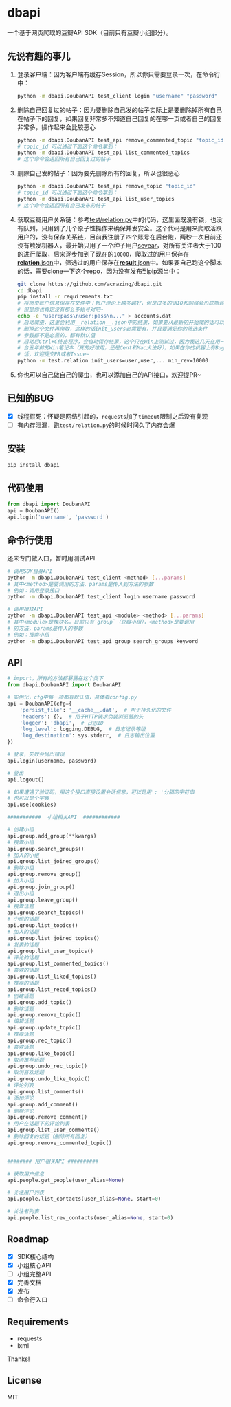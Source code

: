 # dbapi

一个基于网页爬取的豆瓣API SDK（目前只有豆瓣小组部分）。

## 先说有趣的事儿

1. 登录客户端：因为客户端有缓存Session，所以你只需要登录一次，在命令行中：
    ```bash
    python -m dbapi.DoubanAPI test_client login "username" "password"
    ```
2. 删除自己回复过的帖子：因为要删除自己发的帖子实际上是要删除掉所有自己在帖子下的回复，如果回复非常多不知道自己回复的在哪一页或者自己的回复非常多，操作起来会比较恶心
    ```bash
    python -m dbapi.DoubanAPI test_api remove_commented_topic "topic_id"
    # topic_id 可以通过下面这个命令拿到：
    python -m dbapi.DoubanAPI test_api list_commented_topics
    # 这个命令会返回所有自己回复过的帖子
3. 删除自己发的帖子：因为要先删除所有的回复，所以也很恶心
    ```bash
    python -m dbapi.DoubanAPI test_api remove_topic "topic_id"
    # topic_id 可以通过下面这个命令拿到：
    python -m dbapi.DoubanAPI test_api list_user_topics
    # 这个命令会返回所有自己发布的帖子
    ```
4. 获取豆瓣用户关系链：参考[test/relation.py](./test/relation.py)中的代码，这里面既没有锁，也没有队列，只用到了几个原子性操作来确保并发安全。这个代码是用来爬取活跃用户的，没有保存关系链，目前我注册了四个账号在后台跑，两秒一次目前还没有触发机器人，最开始只用了一个种子用户[sevear](https://www.douban.com/people/sevear/)，对所有关注者大于100的进行爬取，后来逐步加到了现在的`10000`，爬取过的用户保存在[__relation__.json](./__relation__.json)中，筛选过的用户保存在[__result__.json](./__result__.json)中。如果要自己跑这个脚本的话，需要clone一下这个repo，因为没有发布到pip源当中：
    ```bash
    git clone https://github.com/acrazing/dbapi.git
    cd dbapi
    pip install -r requirements.txt
    # 将爬虫账户信息保存在文件中：帐户理论上越多越好，但是过多的话IO和网络会形成瓶颈，
    # 但是你也肯定没有那么多帐号对吧~
    echo -e "user:pass\nuser:pass\n..." > accounts.dat
    # 启动爬虫，这里会利用__relation__.json中的结果，如果要从最新的开始爬的话可以
    # 删掉这个文件再爬取，这样的话init_users必需要有，并且要满足你的筛选条件
    # 参数都不是必需的，都有默认值
    # 启动后Ctrl+C终止程序，会自动保存结果，这个只在Win上测试过，因为我这几天在用一
    # 台五年前的Win笔记本（真的好难用，还是Cent和Mac大法好），如果在你的机器上有Bug的
    # 话，欢迎提交PR或者Issue~
    python -m test.relation init_users=user,user,... min_rev=10000
    ```
5. 你也可以自己做自己的爬虫，也可以添加自己的API接口，欢迎提PR~

## 已知的BUG

- [x] 线程假死：怀疑是网络引起的，`requests`加了`timeout`限制之后没有复现
- [ ] 有内存泄漏，跑`test/relation.py`的时候时间久了内存会爆

## 安装

```bash
pip install dbapi
```

## 代码使用

```python
from dbapi import DoubanAPI
api = DoubanAPI()
api.login('username', 'password')
```

## 命令行使用

还未专门做入口，暂时用测试API

```bash
# 调用SDK自身API
python -m dbapi.DoubanAPI test_client <method> [...params]
# 其中<method>是要调用的方法，params是传入到方法的参数
# 例如：调用登录接口
python -m dbapi.DoubanAPI test_client login username password

# 调用模块API
python -m dbapi.DoubanAPI test_api <module> <method> [...params]
# 其中<module>是模块名，目前只有`group`（豆瓣小组），<method>是要调用
# 的方法，params是传入的参数
# 例如：搜索小组
python -m dbapi.DoubanAPI test_api group search_groups keyword
```

## API

```python
# import，所有的方法都暴露在这个类下
from dbapi.DoubanAPI import DoubanAPI

# 实例化，cfg中每一项都有默认值，具体看config.py
api = DoubanAPI(cfg={
    'persist_file': '__cache__.dat',  # 用于持久化的文件
    'headers': {},  # 用于HTTP请求伪装浏览器的头
    'logger': 'dbapi',  # 日志ID
    'log_level': logging.DEBUG,  # 日志记录等级
    'log_destination': sys.stderr,  # 日志输出位置
})

# 登录，失败会抛出错误
api.login(username, password)

# 登出
api.logout()

# 如果遭遇了验证码，用这个接口直接设置会话信息，可以是用'; '分隔的字符串
# 也可以是个字典
api.use(cookies)

###########  小组相关API  ############

# 创建小组
api.group.add_group(**kwargs)
# 搜索小组
api.group.search_groups()
# 加入的小组
api.group.list_joined_groups()
# 删除小组
api.group.remove_group()
# 加入小组
api.group.join_group()
# 退出小组
api.group.leave_group()
# 搜索话题
api.group.search_topics()
# 小组的话题
api.group.list_topics()
# 加入的话题
api.group.list_joined_topics()
# 发表的话题
api.group.list_user_topics()
# 评论的话题
api.group.list_commented_topics()
# 喜欢的话题
api.group.list_liked_topics()
# 推荐的话题
api.group.list_reced_topics()
# 创建话题
api.group.add_topic()
# 删除话题
api.group.remove_topic()
# 编辑话题
api.group.update_topic()
# 推荐话题
api.group.rec_topic()
# 喜欢话题
api.group.like_topic()
# 取消推荐话题
api.group.undo_rec_topic()
# 取消喜欢话题
api.group.undo_like_topic()
# 评论列表
api.group.list_comments()
# 添加评论
api.group.add_comment()
# 删除评论
api.group.remove_comment()
# 用户在话题下的评论列表
api.group.list_user_comments()
# 删除回复的话题（删除所有回复）
api.group.remove_commented_topic()


######## 用户相关API ##########

# 获取用户信息
api.people.get_people(user_alias=None)

# 关注用户列表
api.people.list_contacts(user_alias=None, start=0)

# 关注者列表
api.people.list_rev_contacts(user_alias=None, start=0)

```

## Roadmap

- [x] SDK核心结构
- [X] 小组核心API
- [ ] 小组完整API
- [x] 完善文档
- [x] 发布
- [ ] 命令行入口

## Requirements

- requests
- lxml

Thanks!

## License

MIT